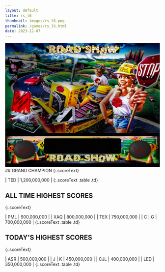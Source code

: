 ```yaml
---
layout: default
title: rs_l6
thumbnail: images/rs_l6.png
permalink: /games/rs_l6.html
date: 2023-12-07
---
```


<img src="../images/rs_l6.png" class="gameThumbnail img-fluid mx-auto align-middle">
## GRAND CHAMPION
{:.scoreText}

| TED | 1,200,000,000 | 
{:.scoreText .table .td}

## ALL TIME HIGHEST SCORES
{:.scoreText}

| PML | 900,000,000 | 
| XAQ | 800,000,000 | 
| TEX | 750,000,000 | 
| C | G | 700,000,000 | 
{:.scoreText .table .td}

## TODAY'S HIGHEST SCORES
{:.scoreText}

| ASR | 500,000,000 | 
| J | K | 450,000,000 | 
| CJL | 400,000,000 | 
| LED | 350,000,000 | 
{:.scoreText .table .td}
